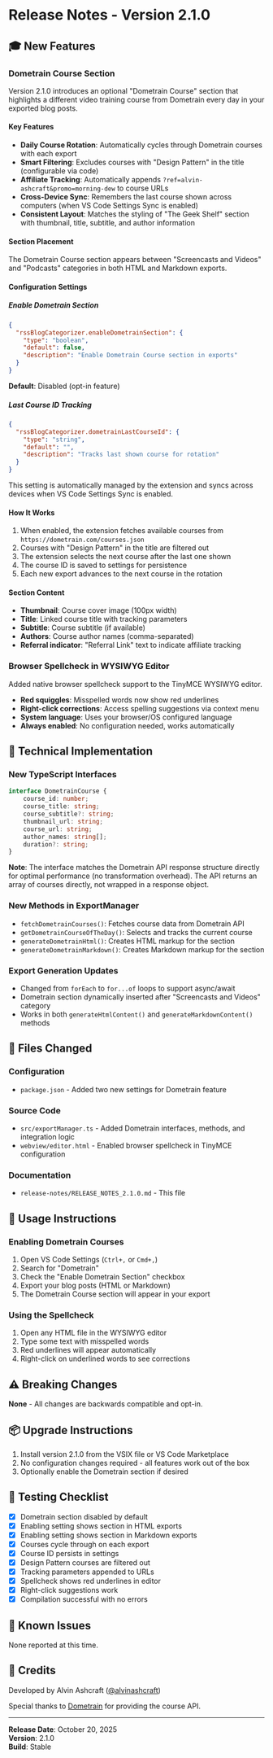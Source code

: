 # Release Notes - Version 2.1.0

## 🎓 New Features

### Dometrain Course Section
Version 2.1.0 introduces an optional "Dometrain Course" section that highlights a different video training course from Dometrain every day in your exported blog posts.

#### Key Features
- **Daily Course Rotation**: Automatically cycles through Dometrain courses with each export
- **Smart Filtering**: Excludes courses with "Design Pattern" in the title (configurable via code)
- **Affiliate Tracking**: Automatically appends `?ref=alvin-ashcraft&promo=morning-dew` to course URLs
- **Cross-Device Sync**: Remembers the last course shown across computers (when VS Code Settings Sync is enabled)
- **Consistent Layout**: Matches the styling of "The Geek Shelf" section with thumbnail, title, subtitle, and author information

#### Section Placement
The Dometrain Course section appears between "Screencasts and Videos" and "Podcasts" categories in both HTML and Markdown exports.

#### Configuration Settings

##### Enable Dometrain Section
```json
{
  "rssBlogCategorizer.enableDometrainSection": {
    "type": "boolean",
    "default": false,
    "description": "Enable Dometrain Course section in exports"
  }
}
```
**Default**: Disabled (opt-in feature)

##### Last Course ID Tracking
```json
{
  "rssBlogCategorizer.dometrainLastCourseId": {
    "type": "string",
    "default": "",
    "description": "Tracks last shown course for rotation"
  }
}
```
This setting is automatically managed by the extension and syncs across devices when VS Code Settings Sync is enabled.

#### How It Works
1. When enabled, the extension fetches available courses from `https://dometrain.com/courses.json`
2. Courses with "Design Pattern" in the title are filtered out
3. The extension selects the next course after the last one shown
4. The course ID is saved to settings for persistence
5. Each new export advances to the next course in the rotation

#### Section Content
- **Thumbnail**: Course cover image (100px width)
- **Title**: Linked course title with tracking parameters
- **Subtitle**: Course subtitle (if available)
- **Authors**: Course author names (comma-separated)
- **Referral indicator**: "Referral Link" text to indicate affiliate tracking

### Browser Spellcheck in WYSIWYG Editor
Added native browser spellcheck support to the TinyMCE WYSIWYG editor.

- **Red squiggles**: Misspelled words now show red underlines
- **Right-click corrections**: Access spelling suggestions via context menu
- **System language**: Uses your browser/OS configured language
- **Always enabled**: No configuration needed, works automatically

## 🔧 Technical Implementation

### New TypeScript Interfaces
```typescript
interface DometrainCourse {
    course_id: number;
    course_title: string;
    course_subtitle?: string;
    thumbnail_url: string;
    course_url: string;
    author_names: string[];
    duration?: string;
}
```

**Note**: The interface matches the Dometrain API response structure directly for optimal performance (no transformation overhead). The API returns an array of courses directly, not wrapped in a response object.

### New Methods in ExportManager
- `fetchDometrainCourses()`: Fetches course data from Dometrain API
- `getDometrainCourseOfTheDay()`: Selects and tracks the current course
- `generateDometrainHtml()`: Creates HTML markup for the section
- `generateDometrainMarkdown()`: Creates Markdown markup for the section

### Export Generation Updates
- Changed from `forEach` to `for...of` loops to support async/await
- Dometrain section dynamically inserted after "Screencasts and Videos" category
- Works in both `generateHtmlContent()` and `generateMarkdownContent()` methods

## 📝 Files Changed

### Configuration
- `package.json` - Added two new settings for Dometrain feature

### Source Code
- `src/exportManager.ts` - Added Dometrain interfaces, methods, and integration logic
- `webview/editor.html` - Enabled browser spellcheck in TinyMCE configuration

### Documentation
- `release-notes/RELEASE_NOTES_2.1.0.md` - This file

## 🚀 Usage Instructions

### Enabling Dometrain Courses
1. Open VS Code Settings (`Ctrl+,` or `Cmd+,`)
2. Search for "Dometrain"
3. Check the "Enable Dometrain Section" checkbox
4. Export your blog posts (HTML or Markdown)
5. The Dometrain Course section will appear in your export

### Using the Spellcheck
1. Open any HTML file in the WYSIWYG editor
2. Type some text with misspelled words
3. Red underlines will appear automatically
4. Right-click on underlined words to see corrections

## ⚠️ Breaking Changes

**None** - All changes are backwards compatible and opt-in.

## 📦 Upgrade Instructions

1. Install version 2.1.0 from the VSIX file or VS Code Marketplace
2. No configuration changes required - all features work out of the box
3. Optionally enable the Dometrain section if desired

## 🧪 Testing Checklist

- [x] Dometrain section disabled by default
- [x] Enabling setting shows section in HTML exports
- [x] Enabling setting shows section in Markdown exports
- [x] Courses cycle through on each export
- [x] Course ID persists in settings
- [x] Design Pattern courses are filtered out
- [x] Tracking parameters appended to URLs
- [x] Spellcheck shows red underlines in editor
- [x] Right-click suggestions work
- [x] Compilation successful with no errors

## 🐛 Known Issues

None reported at this time.

## 🙏 Credits

Developed by Alvin Ashcraft ([@alvinashcraft](https://github.com/alvinashcraft))

Special thanks to [Dometrain](https://dometrain.com) for providing the course API.

---

**Release Date**: October 20, 2025  
**Version**: 2.1.0  
**Build**: Stable
